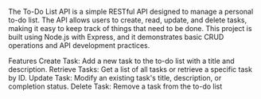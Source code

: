The To-Do List API is a simple RESTful API designed to manage a personal to-do list. The API allows users to create, read, update, and delete tasks, making it easy to keep track of things that need to be done. This project is built using Node.js with Express, and it demonstrates basic CRUD operations and API development practices.

Features
Create Task: Add a new task to the to-do list with a title and description.
Retrieve Tasks: Get a list of all tasks or retrieve a specific task by ID.
Update Task: Modify an existing task's title, description, or completion status.
Delete Task: Remove a task from the to-do list
